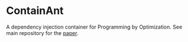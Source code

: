 # ContainAnt

A dependency injection container for Programming by Optimization.
See main repository for the [paper](https://github.com/zaklogician/ContainAnt).
